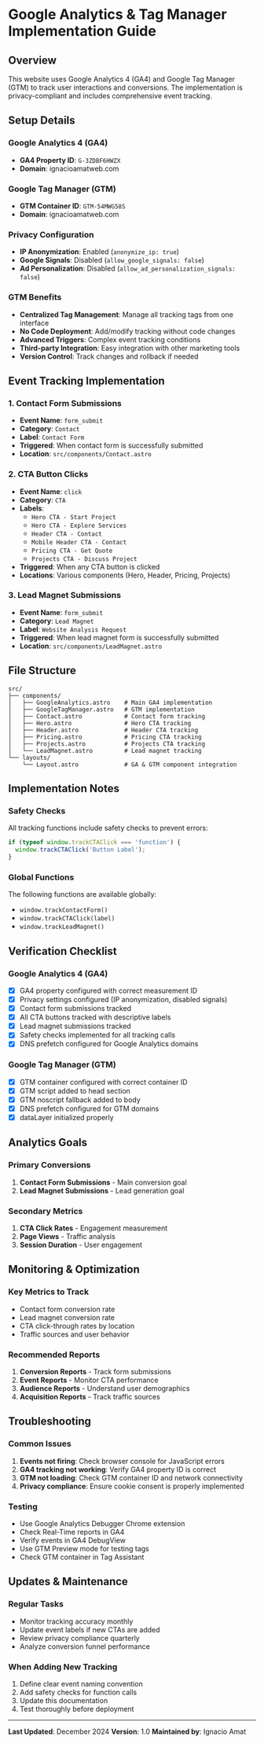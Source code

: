 # Google Analytics & Tag Manager Implementation Guide

## Overview
This website uses Google Analytics 4 (GA4) and Google Tag Manager (GTM) to track user interactions and conversions. The implementation is privacy-compliant and includes comprehensive event tracking.

## Setup Details

### Google Analytics 4 (GA4)
- **GA4 Property ID**: `G-3ZDBF6HWZX`
- **Domain**: ignacioamatweb.com

### Google Tag Manager (GTM)
- **GTM Container ID**: `GTM-54MWG58S`
- **Domain**: ignacioamatweb.com

### Privacy Configuration
- **IP Anonymization**: Enabled (`anonymize_ip: true`)
- **Google Signals**: Disabled (`allow_google_signals: false`)
- **Ad Personalization**: Disabled (`allow_ad_personalization_signals: false`)

### GTM Benefits
- **Centralized Tag Management**: Manage all tracking tags from one interface
- **No Code Deployment**: Add/modify tracking without code changes
- **Advanced Triggers**: Complex event tracking conditions
- **Third-party Integration**: Easy integration with other marketing tools
- **Version Control**: Track changes and rollback if needed

## Event Tracking Implementation

### 1. Contact Form Submissions
- **Event Name**: `form_submit`
- **Category**: `Contact`
- **Label**: `Contact Form`
- **Triggered**: When contact form is successfully submitted
- **Location**: `src/components/Contact.astro`

### 2. CTA Button Clicks
- **Event Name**: `click`
- **Category**: `CTA`
- **Labels**:
  - `Hero CTA - Start Project`
  - `Hero CTA - Explore Services`
  - `Header CTA - Contact`
  - `Mobile Header CTA - Contact`
  - `Pricing CTA - Get Quote`
  - `Projects CTA - Discuss Project`
- **Triggered**: When any CTA button is clicked
- **Locations**: Various components (Hero, Header, Pricing, Projects)

### 3. Lead Magnet Submissions
- **Event Name**: `form_submit`
- **Category**: `Lead Magnet`
- **Label**: `Website Analysis Request`
- **Triggered**: When lead magnet form is successfully submitted
- **Location**: `src/components/LeadMagnet.astro`

## File Structure

```
src/
├── components/
│   ├── GoogleAnalytics.astro    # Main GA4 implementation
│   ├── GoogleTagManager.astro   # GTM implementation
│   ├── Contact.astro            # Contact form tracking
│   ├── Hero.astro               # Hero CTA tracking
│   ├── Header.astro             # Header CTA tracking
│   ├── Pricing.astro            # Pricing CTA tracking
│   ├── Projects.astro           # Projects CTA tracking
│   └── LeadMagnet.astro         # Lead magnet tracking
└── layouts/
    └── Layout.astro             # GA & GTM component integration
```

## Implementation Notes

### Safety Checks
All tracking functions include safety checks to prevent errors:
```javascript
if (typeof window.trackCTAClick === 'function') {
  window.trackCTAClick('Button Label');
}
```

### Global Functions
The following functions are available globally:
- `window.trackContactForm()`
- `window.trackCTAClick(label)`
- `window.trackLeadMagnet()`

## Verification Checklist

### Google Analytics 4 (GA4)
- [x] GA4 property configured with correct measurement ID
- [x] Privacy settings configured (IP anonymization, disabled signals)
- [x] Contact form submissions tracked
- [x] All CTA buttons tracked with descriptive labels
- [x] Lead magnet submissions tracked
- [x] Safety checks implemented for all tracking calls
- [x] DNS prefetch configured for Google Analytics domains

### Google Tag Manager (GTM)
- [x] GTM container configured with correct container ID
- [x] GTM script added to head section
- [x] GTM noscript fallback added to body
- [x] DNS prefetch configured for GTM domains
- [x] dataLayer initialized properly

## Analytics Goals

### Primary Conversions
1. **Contact Form Submissions** - Main conversion goal
2. **Lead Magnet Submissions** - Lead generation goal

### Secondary Metrics
1. **CTA Click Rates** - Engagement measurement
2. **Page Views** - Traffic analysis
3. **Session Duration** - User engagement

## Monitoring & Optimization

### Key Metrics to Track
- Contact form conversion rate
- Lead magnet conversion rate
- CTA click-through rates by location
- Traffic sources and user behavior

### Recommended Reports
1. **Conversion Reports** - Track form submissions
2. **Event Reports** - Monitor CTA performance
3. **Audience Reports** - Understand user demographics
4. **Acquisition Reports** - Track traffic sources

## Troubleshooting

### Common Issues
1. **Events not firing**: Check browser console for JavaScript errors
2. **GA4 tracking not working**: Verify GA4 property ID is correct
3. **GTM not loading**: Check GTM container ID and network connectivity
4. **Privacy compliance**: Ensure cookie consent is properly implemented

### Testing
- Use Google Analytics Debugger Chrome extension
- Check Real-Time reports in GA4
- Verify events in GA4 DebugView
- Use GTM Preview mode for testing tags
- Check GTM container in Tag Assistant

## Updates & Maintenance

### Regular Tasks
- Monitor tracking accuracy monthly
- Update event labels if new CTAs are added
- Review privacy compliance quarterly
- Analyze conversion funnel performance

### When Adding New Tracking
1. Define clear event naming convention
2. Add safety checks for function calls
3. Update this documentation
4. Test thoroughly before deployment

---

**Last Updated**: December 2024
**Version**: 1.0
**Maintained by**: Ignacio Amat